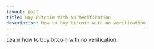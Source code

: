 ```yaml
---
layout: post
title: Buy Bitcoin With No Verification
description: How to buy bitcoin with no verification.
---
```


<p>Learn how to buy bitcoin with no verification.